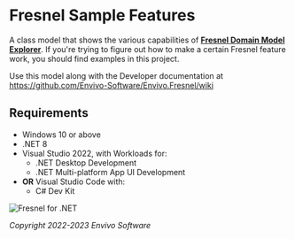 # Fresnel Sample Features

A class model that shows the various capabilities of [**Fresnel Domain Model Explorer**](https://github.com/Envivo-Software/Envivo.Fresnel).  If you're trying to figure out how to make a certain Fresnel feature work, you should find examples in this project.

Use this model along with the Developer documentation at
https://github.com/Envivo-Software/Envivo.Fresnel/wiki

## Requirements

- Windows 10 or above
- .NET 8
- Visual Studio 2022, with Workloads for:
  - .NET Desktop Development
  - .NET Multi-platform App UI Development
- **OR** Visual Studio Code with:
  - C# Dev Kit

<picture>
  <source media="(prefers-color-scheme: dark)" srcset="https://www.envivo.co.uk/images/white_fg_transparent_bg_for_docs.png">
  
  <img alt="Fresnel for .NET" src="https://www.envivo.co.uk/images/color_fg_transparent_bg_for_docs.png">
</picture>

*Copyright 2022-2023 Envivo Software*